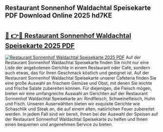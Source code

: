 ## Restaurant Sonnenhof Waldachtal Speisekarte PDF Download Online 2025 hd7KE

# <h2><a href="http://gc5miv.nevu.top/?p=Restaurant+Sonnenhof+Waldachtal+Speisekarte">🔗 👉🔴 Restaurant Sonnenhof Waldachtal Speisekarte 2025 PDF</a></h2>

[![Restaurant Sonnenhof Waldachtal Speisekarte 2025 PDF](https://i.imgur.com/dBaPXMq.png)](http://gc5miv.nevu.top/?p=Restaurant+Sonnenhof+Waldachtal+Speisekarte)
Auf der Restaurant Sonnenhof Waldachtal Speisekarte finden Sie nicht nur eine Liste der angebotenen Gerichte in einem Restaurant oder Café, sondern auch etwas, das für Ihren Geschmack köstlich und geeignet ist. Auf der Restaurant Sonnenhof Waldachtal Speisekarte unserer Cafeteria finden Sie eine große Auswahl an frischem Gemüse und Obst, mit denen Sie leichte und frische Salate zubereiten können. Für diejenigen, die Fleisch mögen, bieten wir eine umfangreiche Auswahl an Gerichten auf der Restaurant Sonnenhof Waldachtal Speisekarte an: Rindfleisch, Schweinefleisch, Huhn und Fisch. Unseren Auserwählten bieten wir exquisite Gerichte wie Schaschlik und Steak an, die auf einem alten, natürlichen Feuer zubereitet werden. In jedem Fall sind wir bereit, Ihnen bei der Auswahl der Speisen auf der Restaurant Sonnenhof Waldachtal Speisekarte zu helfen und Ihnen einen bequemen und angenehmen Service zu bieten.
